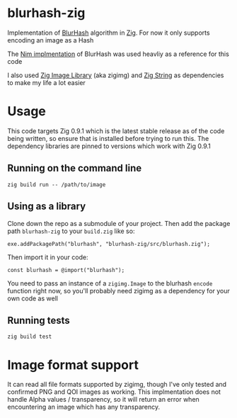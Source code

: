 # blurhash-zig
Implementation of [BlurHash](https://github.com/woltapp/blurhash) algorithm in [Zig](https://ziglang.org/). For now it only supports encoding an image as a Hash

The [Nim implmentation](https://github.com/SolitudeSF/blurhash) of BlurHash was used heavliy as a reference for this code

I also used [Zig Image Library](https://github.com/zigimg/zigimg) (aka zigimg) and [Zig String](https://github.com/JakubSzark/zig-string) as dependencies to make my life a lot easier

# Usage
This code targets Zig 0.9.1 which is the latest stable release as of the code being written, so ensure that is installed before trying to run this. The dependency libraries are pinned to versions which work with Zig 0.9.1

## Running on the command line
```
zig build run -- /path/to/image
```

## Using as a library
Clone down the repo as a submodule of your project. Then add the package path `blurhash-zig` to your `build.zig` like so:
```zig
exe.addPackagePath("blurhash", "blurhash-zig/src/blurhash.zig");
```

Then import it in your code:
```zig
const blurhash = @import("blurhash");
```

You need to pass an instance of a `zigimg.Image` to the blurhash `encode` function right now, so you'll probably need zigimg as a dependency for your own code as well

## Running tests
```
zig build test
```

# Image format support
It can read all file formats supported by zigimg, though I've only tested and confirmed PNG and QOI images as working. This implmentation does not handle Alpha values / transparency, so it will return an error when encountering an image which has any transparency. 
